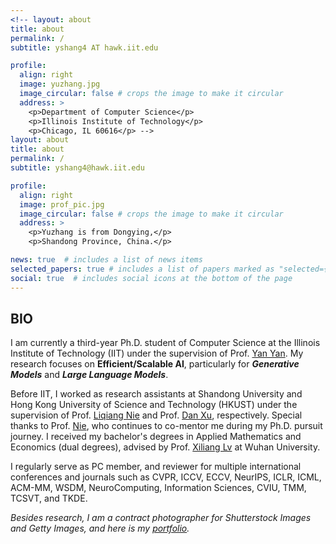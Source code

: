 ```yaml
---
<!-- layout: about
title: about
permalink: /
subtitle: yshang4 AT hawk.iit.edu

profile:
  align: right
  image: yuzhang.jpg
  image_circular: false # crops the image to make it circular
  address: >
    <p>Department of Computer Science</p>
    <p>Illinois Institute of Technology</p>
    <p>Chicago, IL 60616</p> -->
layout: about
title: about
permalink: /
subtitle: yshang4@hawk.iit.edu

profile:
  align: right
  image: prof_pic.jpg
  image_circular: false # crops the image to make it circular
  address: >
    <p>Yuzhang is from Dongying,</p>
    <p>Shandong Province, China.</p>

news: true  # includes a list of news items
selected_papers: true # includes a list of papers marked as "selected={true}"
social: true  # includes social icons at the bottom of the page
---
```

## BIO
I am currently a third-year Ph.D. student of Computer Science at the Illinois Institute of Technology (IIT) under the supervision of Prof. [Yan Yan](https://tomyan555.github.io/). My research focuses on **Efficient/Scalable AI**, particularly for **_Generative Models_** and **_Large Language Models_**.      

Before IIT, I worked as research assistants at Shandong University and Hong Kong University of Science and Technology (HKUST) under the supervision of Prof. [Liqiang Nie](https://liqiangnie.github.io/index.html) and Prof. [Dan Xu](https://www.danxurgb.net/), respectively. Special thanks to Prof. [Nie](https://liqiangnie.github.io/index.html), who continues to co-mentor me during my Ph.D. pursuit journey. I received my bachelor's degrees in Applied Mathematics and Economics (dual degrees), advised by Prof. [Xiliang Lv](https://scholar.google.com/citations?user=SIJCkXcAAAAJ&hl=en) at Wuhan University.     

I regularly serve as PC member, and reviewer for multiple international conferences and journals such as CVPR, ICCV, ECCV, NeurIPS, ICLR, ICML, ACM-MM, WSDM, NeuroComputing, Information Sciences, CVIU, TMM, TCSVT, and TKDE.    


_Besides research, I am a contract photographer for Shutterstock Images and Getty Images, and here is my [portfolio](https://500px.com/p/yuzhangshang)._     
<!-- > Motto: Wir müssen wissen, wir werden wissen!     -->
